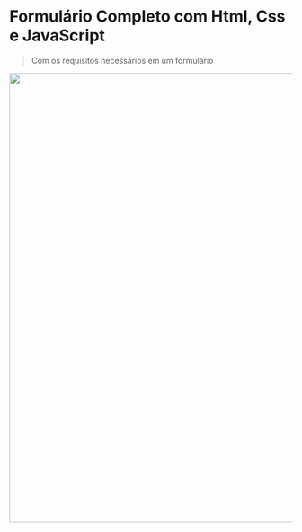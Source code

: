 # Formulário Completo com Html, Css e JavaScript

> <p>Com os requisitos necessários em um formulário</p>

<img src="https://user-images.githubusercontent.com/102268481/208222365-d2f53728-4571-4462-b6b0-8512e5e54524.png" width="800px">

